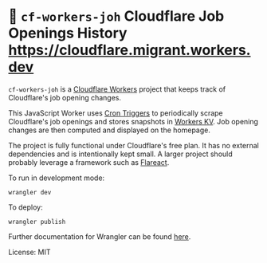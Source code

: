 # 👷 `cf-workers-joh` Cloudflare Job Openings History https://cloudflare.migrant.workers.dev

`cf-workers-joh` is a [Cloudflare Workers](https://developers.cloudflare.com/workers/) project that keeps track of Cloudflare's job opening changes.

This JavaScript Worker uses [Cron Triggers](https://developers.cloudflare.com/workers/platform/cron-triggers) to periodically scrape Cloudflare's job openings and stores snapshots in [Workers KV](https://developers.cloudflare.com/workers/runtime-apis/kv).
Job opening changes are then computed and displayed on the homepage.

The project is fully functional under Cloudflare's free plan.
It has no external dependencies and is intentionally kept small.
A larger project should probably leverage a framework such as [Flareact](https://flareact.com/).

To run in development mode:
```
wrangler dev
```

To deploy:
```
wrangler publish
```

Further documentation for Wrangler can be found [here](https://developers.cloudflare.com/workers/tooling/wrangler).

License: MIT
